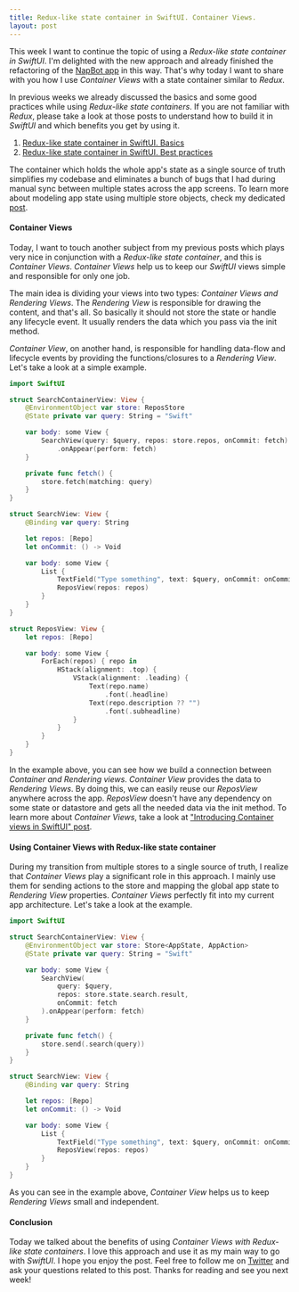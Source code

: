 ```yaml
---
title: Redux-like state container in SwiftUI. Container Views.
layout: post
---
```


This week I want to continue the topic of using a *Redux-like state container in SwiftUI*. I'm delighted with the new approach and already finished the refactoring of the [NapBot app](https://napbotapp.com/) in this way. That's why today I want to share with you how I use *Container Views* with a state container similar to *Redux*.

In previous weeks we already discussed the basics and some good practices while using *Redux-like state containers*. If you are not familiar with *Redux*, please take a look at those posts to understand how to build it in *SwiftUI* and which benefits you get by using it.

1. [Redux-like state container in SwiftUI. Basics](/2019/09/18/redux-like-state-container-in-swiftui/)
2. [Redux-like state container in SwiftUI. Best practices](/2019/09/25/redux-like-state-container-in-swiftui-part2/)

The container which holds the whole app's state as a single source of truth simplifies my codebase and eliminates a bunch of bugs that I had during manual sync between multiple states across the app screens. To learn more about modeling app state using multiple store objects, check my dedicated [post](/2019/09/04/modeling-app-state-using-store-objects-in-swiftui/).

#### Container Views
Today, I want to touch another subject from my previous posts which plays very nice in conjunction with a *Redux-like state container*, and this is *Container Views*. *Container Views* help us to keep our *SwiftUI* views simple and responsible for only one job.

The main idea is dividing your views into two types: *Container Views and Rendering Views*. The *Rendering View* is responsible for drawing the content, and that's all. So basically it should not store the state or handle any lifecycle event. It usually renders the data which you pass via the init method.

*Container View*, on another hand, is responsible for handling data-flow and lifecycle events by providing the functions/closures to a *Rendering View*. Let's take a look at a simple example.

```swift
import SwiftUI

struct SearchContainerView: View {
    @EnvironmentObject var store: ReposStore
    @State private var query: String = "Swift"

    var body: some View {
        SearchView(query: $query, repos: store.repos, onCommit: fetch)
            .onAppear(perform: fetch)
    }

    private func fetch() {
        store.fetch(matching: query)
    }
}

struct SearchView: View {
    @Binding var query: String

    let repos: [Repo]
    let onCommit: () -> Void

    var body: some View {
        List {
            TextField("Type something", text: $query, onCommit: onCommit)
            ReposView(repos: repos)
        }
    }
}

struct ReposView: View {
    let repos: [Repo]

    var body: some View {
        ForEach(repos) { repo in
            HStack(alignment: .top) {
                VStack(alignment: .leading) {
                    Text(repo.name)
                        .font(.headline)
                    Text(repo.description ?? "")
                        .font(.subheadline)
                }
            }
        }
    }
}
```

In the example above, you can see how we build a connection between *Container and Rendering views*. *Container View* provides the data to *Rendering Views*. By doing this, we can easily reuse our *ReposView* anywhere across the app. *ReposView* doesn't have any dependency on some state or datastore and gets all the needed data via the init method. To learn more about *Container Views*, take a look at ["Introducing Container views in SwiftUI" post](/2019/07/31/introducing-container-views-in-swiftui/).

#### Using Container Views with Redux-like state container
During my transition from multiple stores to a single source of truth, I realize that *Container Views* play a significant role in this approach. I mainly use them for sending actions to the store and mapping the global app state to *Rendering View* properties. *Container Views* perfectly fit into my current app architecture. Let's take a look at the example.

```swift
import SwiftUI

struct SearchContainerView: View {
    @EnvironmentObject var store: Store<AppState, AppAction>
    @State private var query: String = "Swift"

    var body: some View {
        SearchView(
            query: $query,
            repos: store.state.search.result,
            onCommit: fetch
        ).onAppear(perform: fetch)
    }

    private func fetch() {
        store.send(.search(query))
    }
}

struct SearchView: View {
    @Binding var query: String

    let repos: [Repo]
    let onCommit: () -> Void

    var body: some View {
        List {
            TextField("Type something", text: $query, onCommit: onCommit)
            ReposView(repos: repos)
        }
    }
}
```

As you can see in the example above, *Container View* helps us to keep *Rendering Views* small and independent.

#### Conclusion
Today we talked about the benefits of using *Container Views with Redux-like state containers*. I love this approach and use it as my main way to go with *SwiftUI*. I hope you enjoy the post. Feel free to follow me on [Twitter](https://twitter.com/mecid) and ask your questions related to this post. Thanks for reading and see you next week! 